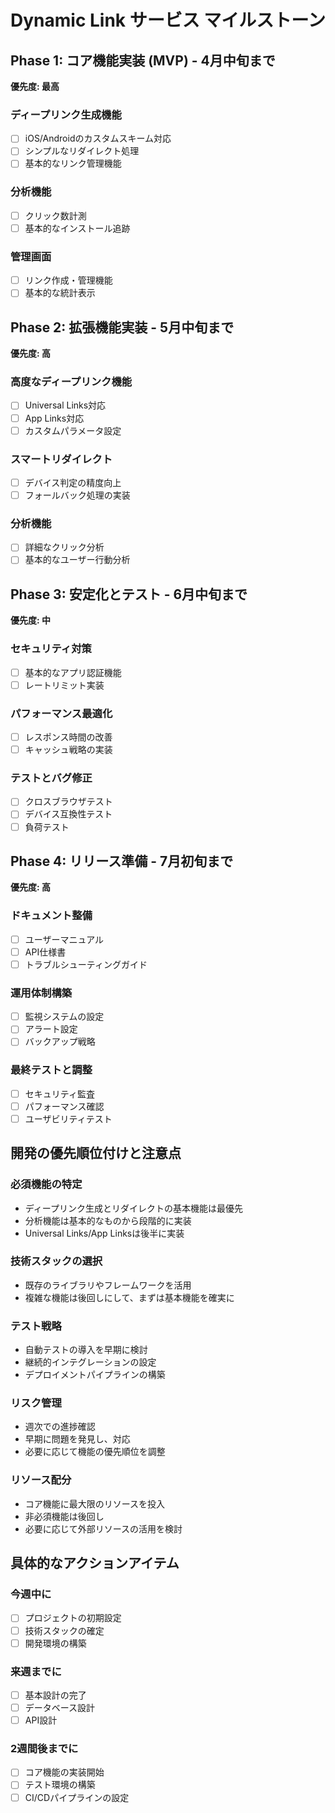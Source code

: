 # Dynamic Link サービス マイルストーン

## Phase 1: コア機能実装 (MVP) - 4月中旬まで
**優先度: 最高**

### ディープリンク生成機能
- [ ] iOS/Androidのカスタムスキーム対応
- [ ] シンプルなリダイレクト処理
- [ ] 基本的なリンク管理機能

### 分析機能
- [ ] クリック数計測
- [ ] 基本的なインストール追跡

### 管理画面
- [ ] リンク作成・管理機能
- [ ] 基本的な統計表示

## Phase 2: 拡張機能実装 - 5月中旬まで
**優先度: 高**

### 高度なディープリンク機能
- [ ] Universal Links対応
- [ ] App Links対応
- [ ] カスタムパラメータ設定

### スマートリダイレクト
- [ ] デバイス判定の精度向上
- [ ] フォールバック処理の実装

### 分析機能
- [ ] 詳細なクリック分析
- [ ] 基本的なユーザー行動分析

## Phase 3: 安定化とテスト - 6月中旬まで
**優先度: 中**

### セキュリティ対策
- [ ] 基本的なアプリ認証機能
- [ ] レートリミット実装

### パフォーマンス最適化
- [ ] レスポンス時間の改善
- [ ] キャッシュ戦略の実装

### テストとバグ修正
- [ ] クロスブラウザテスト
- [ ] デバイス互換性テスト
- [ ] 負荷テスト

## Phase 4: リリース準備 - 7月初旬まで
**優先度: 高**

### ドキュメント整備
- [ ] ユーザーマニュアル
- [ ] API仕様書
- [ ] トラブルシューティングガイド

### 運用体制構築
- [ ] 監視システムの設定
- [ ] アラート設定
- [ ] バックアップ戦略

### 最終テストと調整
- [ ] セキュリティ監査
- [ ] パフォーマンス確認
- [ ] ユーザビリティテスト

## 開発の優先順位付けと注意点

### 必須機能の特定
- ディープリンク生成とリダイレクトの基本機能は最優先
- 分析機能は基本的なものから段階的に実装
- Universal Links/App Linksは後半に実装

### 技術スタックの選択
- 既存のライブラリやフレームワークを活用
- 複雑な機能は後回しにして、まずは基本機能を確実に

### テスト戦略
- 自動テストの導入を早期に検討
- 継続的インテグレーションの設定
- デプロイメントパイプラインの構築

### リスク管理
- 週次での進捗確認
- 早期に問題を発見し、対応
- 必要に応じて機能の優先順位を調整

### リソース配分
- コア機能に最大限のリソースを投入
- 非必須機能は後回し
- 必要に応じて外部リソースの活用を検討

## 具体的なアクションアイテム

### 今週中に
- [ ] プロジェクトの初期設定
- [ ] 技術スタックの確定
- [ ] 開発環境の構築

### 来週までに
- [ ] 基本設計の完了
- [ ] データベース設計
- [ ] API設計

### 2週間後までに
- [ ] コア機能の実装開始
- [ ] テスト環境の構築
- [ ] CI/CDパイプラインの設定 